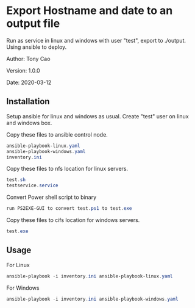 # Export Hostname and date to an output file
Run as service in linux and windows with user "test", export to ./output. Using ansible to deploy.

Author: Tony Cao

Version: 1.0.0

Date: 2020-03-12

## Installation
Setup ansible for linux and windows as usual.
Create "test" user on linux and windows box.


Copy these files to ansible control node.
```powershell
ansible-playbook-linux.yaml
ansible-playbook-windows.yaml
inventory.ini

```
Copy these files to nfs location for linux servers.
```powershell
test.sh
testservice.service
```
Convert Power shell script to binary
```powershell
run PS2EXE-GUI to convert test.ps1 to test.exe
```

Copy these files to cifs location for windows servers.
```powershell
test.exe
```

## Usage
For Linux
```powershell
ansible-playbook -i inventory.ini ansible-playbook-linux.yaml
```
For Windows
```powershell
ansible-playbook -i inventory.ini ansible-playbook-windows.yaml
```

